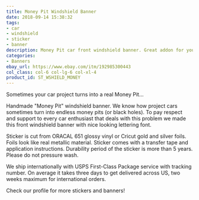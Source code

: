```yaml
---
title: Money Pit Windshield Banner
date: 2018-09-14 15:38:32
tags:
- car
- windshield
- sticker
- banner
description: Money Pit car front windshield banner. Great addon for your modified projet car or show car.
categories:
- Banners
ebay_url: https://www.ebay.com/itm/192985300443
col_class: col-6 col-lg-6 col-xl-4
product_id: ST_WSHIELD_MONEY
---
```


Sometimes your car project turns into a real Money Pit...

<!-- more -->
<!-- {% asset_img content-image money-pit-car-auto-windshield-sticker-banner.jpg 500 500 'Money Pit windshield vinyl banner sticker"Money Pit windshield vinyl banner sticker"' %} -->

Handmade "Money Pit" windshield banner. We know how project cars sometimes turn into  endless money pits (or black holes). To pay respect and support to every car enthusiast that deals with this problem we made this front windshield banner with nice looking lettering font.

Sticker is cut from ORACAL 651 glossy vinyl or Cricut gold and silver foils. Foils look like real metallic material. Sticker comes with a transfer tape and application instructions. Durability period of the sticker is more than 5 years. Please do not pressure wash.

We ship internationally with USPS First-Class Package service with tracking number. On average it takes three days to get delivered across US, two weeks maximum for international orders.

Check our profile for more stickers and banners!
